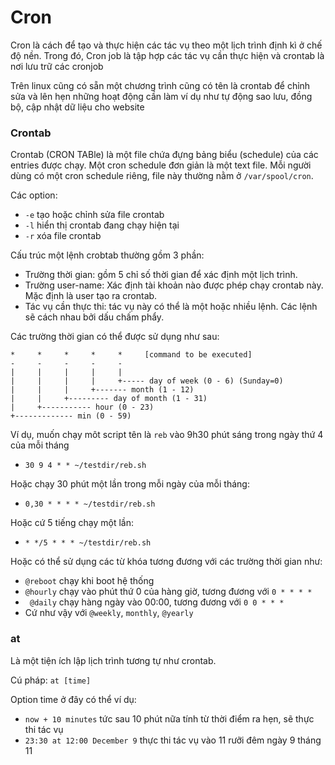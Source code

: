 # Cron
Cron là cách để tạo và thực hiện các tác vụ theo một lịch trình định kì ở chế độ nền.
Trong đó, Cron job là tập hợp các tác vụ cần thực hiện và crontab là nơi lưu trữ các cronjob

Trên linux cũng có sẵn một chương trình cũng có tên là crontab để chỉnh sửa và lên hẹn những hoạt động cần làm ví dụ như tự động sao lưu, đồng bộ, cập nhật dữ liệu cho website
### Crontab
Crontab (CRON TABle) là một file chứa đựng bảng biểu (schedule) của các entries được chạy.
Một cron schedule đơn giản là một text file. Mỗi người dùng có một cron schedule riêng, file này thường nằm ở `/var/spool/cron`.

Các option:
- `-e` tạo hoặc chỉnh sửa file crontab 
- `-l` hiển thị crontab đang chạy hiện tại
- `-r` xóa file crontab

Cấu trúc một lệnh crobtab thường gồm 3 phần:
- Trường thời gian: gồm 5 chỉ số thời gian để xác định một lịch trình.
- Trường user-name: Xác định tài khoản nào được phép chạy crontab này. Mặc định là user tạo ra crontab.
- Tác vụ cần thực thi: tác vụ này có thể là một hoặc nhiều lệnh. Các lệnh sẽ cách nhau bởi dấu chấm phẩy.

Các trường thời gian có thể được sử dụng như sau:

```
*     *     *     *     *     [command to be executed]
-     -     -     -     -
|     |     |     |     |
|     |     |     |     +----- day of week (0 - 6) (Sunday=0)
|     |     |     +------- month (1 - 12)
|     |     +--------- day of month (1 - 31)
|     +----------- hour (0 - 23)
+------------- min (0 - 59)
```

Ví dụ, muốn chạy môt script tên là `reb` vào 9h30 phút sáng trong ngày thứ 4 của mỗi tháng
- `30 9 4 * * ~/testdir/reb.sh`

Hoặc chạy 30 phút một lần trong mỗi ngày của mỗi tháng:
- `0,30 * * * * ~/testdir/reb.sh`

Hoặc cứ 5 tiếng chạy một lần:
- `* */5 * * * ~/testdir/reb.sh`

Hoặc có thể sử dụng các từ khóa tương đương với các trường thời gian như:
- `@reboot` chạy khi boot hệ thống
- `@hourly` chạy vào phút thứ 0 của hàng giờ, tương đương với `0 * * * *`
- ` @daily` chạy hàng ngày vào 00:00, tương đương với `0 0 * * *`
- Cứ như vậy với `@weekly`, `monthly`, `@yearly`
### at
Là một tiện ích lập lịch trình tương tự như crontab.

Cú pháp: `at [time]`

Option time ở đây có thể ví dụ:
- `now + 10 minutes` tức sau 10 phút nữa tính từ thời điểm ra hẹn, sẽ thực thi tác vụ
- `23:30 at 12:00 December 9` thực thi tác vụ vào 11 rưỡi đêm ngày 9 tháng 11
